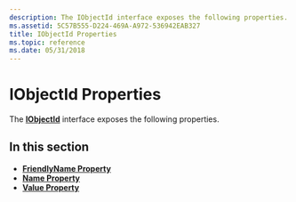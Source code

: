 ```yaml
---
description: The IObjectId interface exposes the following properties.
ms.assetid: 5C57B555-D224-469A-A972-536942EAB327
title: IObjectId Properties
ms.topic: reference
ms.date: 05/31/2018
---
```


# IObjectId Properties

The [**IObjectId**](/windows/desktop/api/CertEnroll/nn-certenroll-iobjectid) interface exposes the following properties.

## In this section

-   [**FriendlyName Property**](/windows/desktop/api/CertEnroll/nf-certenroll-iobjectid-get_friendlyname)
-   [**Name Property**](/windows/desktop/api/CertEnroll/nf-certenroll-iobjectid-get_name)
-   [**Value Property**](/windows/desktop/api/CertEnroll/nf-certenroll-iobjectid-get_value)

 

 



